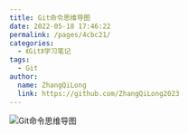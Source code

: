 ```yaml
---
title: Git命令思维导图
date: 2022-05-18 17:46:22
permalink: /pages/4cbc21/
categories:
  - 《Git》学习笔记
tags:
  - Git
author:
  name: ZhangQiLong
  link: https://github.com/ZhangQiLong2023
---
```


![Git命令思维导图](/images/git.jpg)
